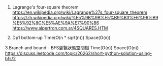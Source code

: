 1. Lagrange's four-square theorem
https://en.wikipedia.org/wiki/Lagrange%27s_four-square_theorem
https://zh.wikipedia.org/wiki/%E5%9B%9B%E5%B9%B3%E6%96%B9%E5%92%8C%E5%AE%9A%E7%90%86
https://www.alpertron.com.ar/4SQUARES.HTM

2. Dp1 bottom-up
Time(O(n * sqrt(n)))
Space(O(n))

3.Branch and bound - BFS瀏覽狀態空間樹 
Time(O(n))
Space(O(n))
https://discuss.leetcode.com/topic/26262/short-python-solution-using-bfs/2
